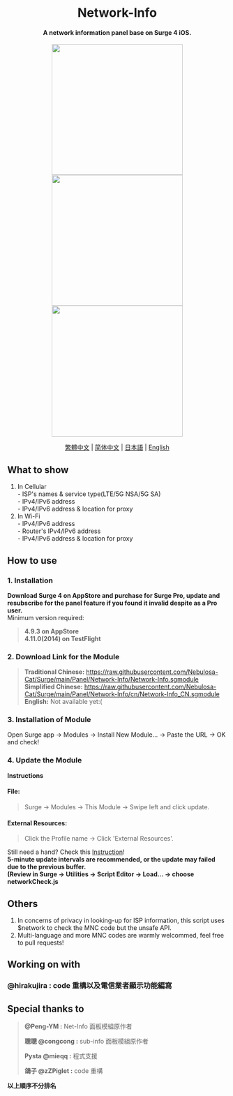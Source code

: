 <h1 align="center">Network-Info</h1>

<h4 align="center">A network information panel base on Surge 4 iOS. </h4>

<p align="center">
<img src="https://raw.githubusercontent.com/Nebulosa-Cat/Surge/main/Panel/Network-Info/img/Cell.PNG" width="300"></img>
<img src="https://raw.githubusercontent.com/Nebulosa-Cat/Surge/main/Panel/Network-Info/img/wifi.PNG" width="300"></img>
<img src="https://raw.githubusercontent.com/Nebulosa-Cat/Surge/main/Panel/Network-Info/img/error.PNG" width="300"></img>
</p>
<p align="center">
  <a href="/Panel/Network-Info/README.md">繁體中文</a> |
  <a href="/Panel/Network-Info/READMEs/README.cn.md">简体中文</a> |
  <a href="/Panel/Network-Info/READMEs/README.jpn.md">日本語</a> |
  <a href="/Panel/Network-Info/READMEs/README.en.md">English</a>
</p>

## What to show
1. In Cellular<br>- ISP's names & service type(LTE/5G NSA/5G SA)<br>- IPv4/IPv6 address<br>- IPv4/IPv6 address & location for proxy
2. In Wi-Fi<br>- IPv4/IPv6 address<br>- Router's IPv4/IPv6 address<br>- IPv4/IPv6 address & location for proxy

## How to use
### 1. Installation
**Download Surge 4 on AppStore and purchase for Surge Pro, update and resubscribe for the panel feature if you found it invalid despite as a Pro user.**<br>
Minimum version required:<br>
>**4.9.3 on AppStore**<br>
>**4.11.0(2014) on TestFlight**
### 2. Download Link for the Module
> **Traditional Chinese:** https://raw.githubusercontent.com/Nebulosa-Cat/Surge/main/Panel/Network-Info/Network-Info.sgmodule<br>
> **Simplified Chinese:** https://raw.githubusercontent.com/Nebulosa-Cat/Surge/main/Panel/Network-Info/cn/Network-Info_CN.sgmodule<br>
> **English:** Not available yet:(<br>
### 3. Installation of Module
Open Surge app -> Modules -> Install New Module... -> Paste the URL -> OK and check!
### 4. Update the Module
**Instructions**<br>
#### File: 
>Surge -> Modules -> This Module -> Swipe left and click update.<br>
#### External Resources:
>Click the Profile name -> Click 'External Resources'. <br>

Still need a hand? Check this [Instruction](https://www.jkg.tw/p3604/)! <br>
**5-minute update intervals are recommended, or the update may failed due to the previous buffer.<br>
(Review in Surge -> Utilities -> Script Editor -> Load... -> choose networkCheck.js**


## Others
1. In concerns of privacy in looking-up for ISP information, this script uses $network to check the MNC code but the unsafe API.
2. Multi-language and more MNC codes are warmly welcommed, feel free to pull requests!

## Working on with
### **@hirakujira :**  code 重構以及電信業者顯示功能編寫
## Special thanks to
> **@Peng-YM :** Net-Info 面板模組原作者<br>
>
> **聰聰 @congcong :** sub-info 面板模組原作者<br>
> 
> **Pysta @mieqq :** 程式支援<br>
> 
> **鴿子 @zZPiglet :** code 重構 <br>

__以上順序不分排名__
